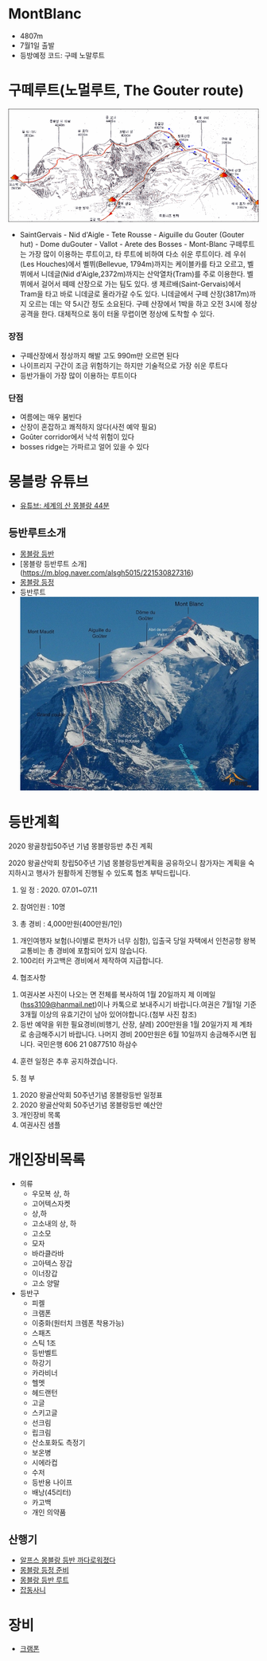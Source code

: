 # MontBlanc
* 4807m
* 7월1일 출발
* 등방예정 코드: 구떼 노말루트
# 구떼루트(노멀루트, The Gouter route)
![구떼 등정코스](montblanc1.gif)

- SaintGervais - Nid d'Aigle - Tete Rousse - Aiguille du Gouter (Gouter hut) - Dome duGouter - Vallot - Arete des Bosses - Mont-Blanc
구떼루트는 가장 많이 이용하는 루트이고, 타 루트에 비하여 다소 쉬운 루트이다. 레 우쉬(Les Houches)에서 벨뷔(Bellevue, 1794m)까지는 케이블카를 타고 오르고, 벨뷔에서 니데글(Nid d'Aigle,2372m)까지는 산악열차(Tram)를 주로 이용한다. 벨뷔에서 걸어서 떼떼 산장으로 가는 팀도 있다. 생 제르배(Saint-Gervais)에서 Tram을 타고 바로 니데글로 올라가갈 수도 있다. 니데글에서 구떼 산장(3817m)까지 오르는 데는 약 5시간 정도 소요된다. 구떼 산장에서 1박을 하고 오전 3시에 정상 공격을 한다. 대체적으로 동이 터올 무렵이면 정상에 도착할 수 있다.

### 장점  
 - 구떼산장에서 정상까지 해발 고도 990m만 오르면 된다
 - 나이프리지 구간이 조금 위험하기는 하지만 기술적으로 가장 쉬운 루트다
 - 등반가들이 가장 많이 이용하는 루트이다

### 단점  
 - 여름에는 매우 붐빈다
 - 산장이 혼잡하고 쾌적하지 않다(사전 예약 필요)
 - Goûter corridor에서 낙석 위험이 있다
 - bosses ridge는 가파르고 얼어 있을 수 있다

# 몽블랑 유튜브
* [유튜브: 세계의 산 몽블랑 44분](https://youtu.be/O8wmxH6spME)


## 등반루트소개
* [몽블랑 등반](https://blog.naver.com/ljkim65/220929517533)
* [몽블랑 등반루트 소개] (https://m.blog.naver.com/alsgh5015/221530827316)
* [몽블랑 등정](http://blog.daum.net/yoosoon333/8110723)
* 등반루트
![Mont Blanc, 몽블랑](MontBlanc.png)

# 등반계획

2020 왕골창립50주년 기념 몽블랑등반 추진 계획

2020 왕골산악회 창립50주년 기념 몽블랑등반계획을 공유하오니 참가자는 계획을 숙지하시고 행사가 원활하게 진행될 수 있도록 협조 부탁드립니다.


1. 일 정 : 2020. 07.01~07.11

2. 참여인원 : 10명

3. 총 경비 : 4,000만원(400만원/1인)
1) 개인여행자 보험(나이별로 편차가 너무 심함), 입출국 당일 자택에서 인천공항 왕복 교통비는 총 경비에 포함되어 있지 않습니다.
2) 100리터 카고백은 경비에서 제작하여 지급합니다.

4. 협조사항
1) 여권사본 사진이 나오는 면 전체를 복사하여 1월 20일까지 제 이메일(hss3109@hanmail.net)이나 카톡으로 보내주시기 바랍니다.여권은 7월1일 기준 3개월 이상의 유효기간이 남아 있어야합니다.(첨부 사진 참조)
2) 등반 예약을 위한 필요경비(비행기, 산장, 샬레) 200만원을 1월 20일가지 제 계좌로 송금해주시기 바랍니다. 나머지 경비 200만원은 6월 10일까지 송금해주시면 됩니다.
국민은행
606 21 0877510
하삼수

4. 훈련 일정은 추후 공지하겠습니다.

5. 첨 부
1) 2020 왕골산악회 50주년기념 몽블랑등반 일정표
2) 2020 왕골산악회 50주년기념 몽블랑등반 예산안
3) 개인장비 목록
4) 여권사진 샘플


# 개인장비목록
* 의류
  * 우모복 상, 하
  * 고어텍스자켓
  * 상,하
  * 고소내의 상, 하
  * 고소모
  * 모자
  * 바라클라바
  * 고아텍스 장갑
  * 이너장갑
  * 고소 양말
* 등반구
  * 피켈
  * 크램폰
  * 이중화(원터치 크렘폰 착용가능)
  * 스패츠
  * 스틱 1조
  * 등반벨트
  * 하강기
  * 카라비너
  * 헬멧
  * 헤드랜턴
  * 고글
  * 스키고글
  * 선크림
  * 립크림
  * 산소포화도 측정기
  * 보온병
  * 시에라컵
  * 수저
  * 등반용 나이프
  * 배낭(45리터)
  * 카고백
  * 개인 의약품
## 산행기
* [알프스 몽블랑 등반 까다로워졌다](http://www.mountainjournal.co.kr/news/articleView.html?idxno=423)
* [몽블랑 등정 준비](http://m.blog.daum.net/ldc12/837997?tp_nil_a=1)
* [몽블랑 등반 루트](http://blog.naver.com/ljkim65/220929517533)
* [잡동사니](http://blog.daum.net/njh0415/6928336)

# 장비
* [크램폰](http://jrsports.net/product/?cate_mode=view&no=10865&lcate=364&schKeyword=&reSearchKeyword=)
